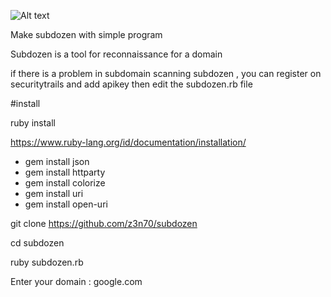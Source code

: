 ![Alt text](https://github.com/z3n70/subdozen/blob/main/subdozen.png?raw=true "subdozen")

Make subdozen with simple program

Subdozen is a tool for reconnaissance for a domain

if there is a problem in subdomain scanning subdozen , you can register on securitytrails and add apikey then edit the subdozen.rb file

#install

ruby install

https://www.ruby-lang.org/id/documentation/installation/

- gem install json
- gem install httparty
- gem install colorize
- gem install uri
- gem install open-uri

git clone https://github.com/z3n70/subdozen

cd subdozen

ruby subdozen.rb

Enter your domain : google.com
